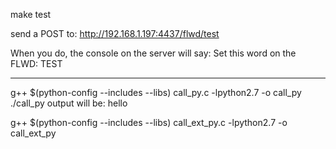 make test

send a POST to:
http://192.168.1.197:4437/flwd/test

When you do, the console on the server will say:
    Set this word on the FLWD: TEST

-----
g++ $(python-config --includes --libs) call_py.c -lpython2.7 -o call_py
./call_py
output will be:
   hello

g++ $(python-config --includes --libs) call_ext_py.c -lpython2.7 -o call_ext_py


